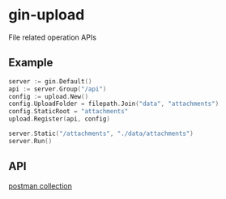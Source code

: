 # gin-upload

File related operation APIs

## Example

```go
server := gin.Default()
api := server.Group("/api")
config := upload.New()
config.UploadFolder = filepath.Join("data", "attachments")
config.StaticRoot = "attachments"
upload.Register(api, config)

server.Static("/attachments", "./data/attachments")
server.Run()
```

## API

[postman collection](docs/postman_collection.json)